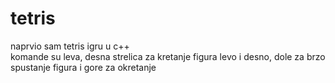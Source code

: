 # tetris
naprvio sam tetris igru u c++ <br />
komande su leva, desna strelica za kretanje figura levo i desno, dole za brzo spustanje figura i gore za okretanje
